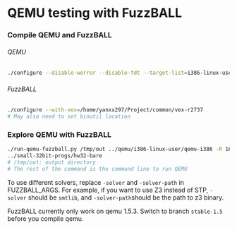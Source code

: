 # QEMU testing with FuzzBALL

### Compile QEMU and FuzzBALL

###### QEMU
```bash
./configure --disable-werror --disable-fdt --target-list=i386-linux-user
```

###### FuzzBALL
```bash
./configure --with-vex=/home/yanxx297/Project/common/vex-r2737
# May also need to set binutil location
```

### Explore QEMU with FuzzBALL

```bash
./run-qemu-fuzzball.py /tmp/out ../qemu/i386-linux-user/qemu-i386 -R 16777216 \
../small-32bit-progs/hw32-bare
# /tmp/out: output directory
# The rest of the command is the command line to run QEMU
```
To use different solvers, replace `-solver` and `-solver-path` in FUZZBALL_ARGS.
For example, if you want to use Z3 instead of STP, `-solver` should be `smtlib`, and `-solver-path`should be the path to z3 binary.

FuzzBALL currently only work on qemu 1.5.3.
Switch to branch `stable-1.5` before you compile qemu.

